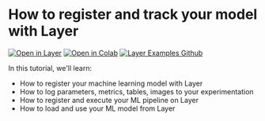 # How to register and track your model with Layer

[![Open in Layer](https://development.layer.co/assets/badge.svg)](https://app.layer.ai/layer/house_price_prediction/) [![Open in Colab](https://colab.research.google.com/assets/colab-badge.svg)](https://colab.research.google.com/github/layerai/examples/blob/main/tutorials/add-models-to-layer/how_to_add_models_to_layer.ipynb) [![Layer Examples Github](https://badgen.net/badge/icon/github?icon=github&label)](https://github.com/layerai/examples/tree/main/tutorials/add-models-to-layer)

In this tutorial, we'll learn: 

- How to register your machine learning model with Layer
- How to log parameters, metrics, tables, images to your experimentation
- How to register and execute your ML pipeline on Layer
- How to load and use your ML model from Layer